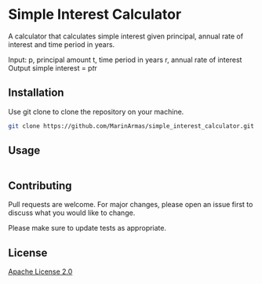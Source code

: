 # Simple Interest Calculator

A calculator that calculates simple interest given principal, annual rate of interest and time period in years.

Input:
   p, principal amount
   t, time period in years
   r, annual rate of interest
Output
   simple interest = p*t*r

## Installation

Use git clone to clone the repository on your machine.

```bash
git clone https://github.com/MarinArmas/simple_interest_calculator.git
```

## Usage

```bash

```

## Contributing

Pull requests are welcome. For major changes, please open an issue first
to discuss what you would like to change.

Please make sure to update tests as appropriate.

## License

[Apache License 2.0](https://github.com/MarinArmas/Final_Project_git/blob/main/LICENSE)
